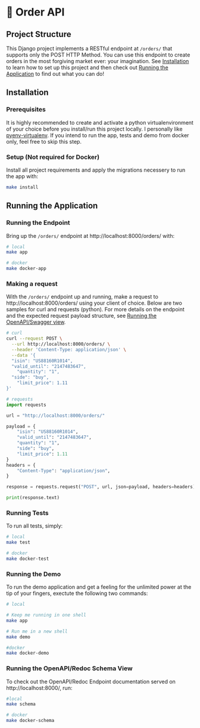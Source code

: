 # 🤖 Order API

## Project Structure

This Django project implements a RESTful endpoint at `/orders/` that supports only the
POST HTTP Method. You can use this endpoint to create orders in the most forgiving market
ever: your imagination. See [Installation](#installation) to learn how to set up this
project and then check out [Running the Application](#running-the-application)
to find out what you can do!

## Installation

### Prerequisites

It is highly recommended to create and activate a python virtualenvironment of your
choice before you install/run this project locally. I personally like
[pyenv-virtualenv](https://github.com/pyenv/pyenv-virtualenv).
If you intend to run the app, tests and demo from docker only, feel free to skip this
step.

### Setup (Not required for Docker)

Install all project requirements and apply the migrations necessery to run the app with:

```bash
make install
```

## Running the Application

### Running the Endpoint

Bring up the `/orders/` endpoint at http://localhost:8000/orders/ with:

```bash
# local
make app

# docker
make docker-app
```

### Making a request

With the `/orders/` endpoint up and running, make a request to http://localhost:8000/orders/
using your client of choice. Below are two samples for curl and requests (python). For more
details on the endpoint and the expected request payload structure, see
[Running the OpenAPI/Swagger view](#running-the-openAPI/Redoc-view).

```bash
# curl
curl --request POST \
  --url http://localhost:8000/orders/ \
  --header 'Content-Type: application/json' \
  --data '{
  "isin": "US88160R1014",
  "valid_until": "2147483647",
	"quantity": "1",
  "side": "buy",
	"limit_price": 1.11
}'
```

```python
# requests
import requests

url = "http://localhost:8000/orders/"

payload = {
    "isin": "US88160R1014",
    "valid_until": "2147483647",
    "quantity": "1",
    "side": "buy",
    "limit_price": 1.11
}
headers = {
    "Content-Type": "application/json",
}

response = requests.request("POST", url, json=payload, headers=headers)

print(response.text)
```

### Running Tests

To run all tests, simply:

```bash
# local
make test

# docker
make docker-test
```

### Running the Demo

To run the demo application and get a feeling for the unlimited power at the tip of
your fingers, exectute the following two commands:

```bash
# local

# Keep me running in one shell
make app

# Run me in a new shell
make demo
```

```bash
#docker
make docker-demo
```

### Running the OpenAPI/Redoc Schema View

To check out the OpenAPI/Redoc Endpoint documentation served on http://localhost:8000/,
run:

```bash
#local
make schema

# docker
make docker-schema
```
